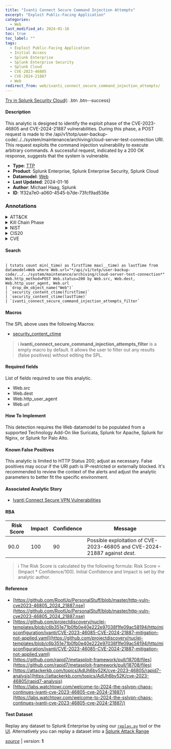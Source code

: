 ```yaml
---
title: "Ivanti Connect Secure Command Injection Attempts"
excerpt: "Exploit Public-Facing Application"
categories:
  - Web
last_modified_at: 2024-01-16
toc: true
toc_label: ""
tags:
  - Exploit Public-Facing Application
  - Initial Access
  - Splunk Enterprise
  - Splunk Enterprise Security
  - Splunk Cloud
  - CVE-2023-46805
  - CVE-2024-21887
  - Web
redirect_from: web/ivanti_connect_secure_command_injection_attempts/
---
```




[Try in Splunk Security Cloud](https://www.splunk.com/en_us/cyber-security.html){: .btn .btn--success}

#### Description

This analytic is designed to identify the exploit phase of the CVE-2023-46805 and CVE-2024-21887 vulnerabilities. During this phase, a POST request is made to the /api/v1/totp/user-backup-code/../../system/maintenance/archiving/cloud-server-test-connection URI. This request exploits the command injection vulnerability to execute arbitrary commands. A successful request, indicated by a 200 OK response, suggests that the system is vulnerable.

- **Type**: [TTP](https://github.com/splunk/security_content/wiki/Detection-Analytic-Types)
- **Product**: Splunk Enterprise, Splunk Enterprise Security, Splunk Cloud
- **Datamodel**: [Web](https://docs.splunk.com/Documentation/CIM/latest/User/Web)
- **Last Updated**: 2024-01-16
- **Author**: Michael Haag, Splunk
- **ID**: 1f32a7e0-a060-4545-b7de-73fcf9ad536e

### Annotations
<details>
  <summary>ATT&CK</summary>

<div markdown="1">

#### [ATT&CK](https://attack.mitre.org/)

| ID          | Technique   | Tactic         |
| ----------- | ----------- |--------------- |
| [T1190](https://attack.mitre.org/techniques/T1190/) | Exploit Public-Facing Application | Initial Access |

</div>
</details>


<details>
  <summary>Kill Chain Phase</summary>

<div markdown="1">

* Delivery


</div>
</details>


<details>
  <summary>NIST</summary>

<div markdown="1">

* DE.CM



</div>
</details>

<details>
  <summary>CIS20</summary>

<div markdown="1">

* CIS 13



</div>
</details>

<details>
  <summary>CVE</summary>

<div markdown="1">

| ID          | Summary | [CVSS](https://nvd.nist.gov/vuln-metrics/cvss) |
| ----------- | ----------- | -------------- |
| [CVE-2023-46805](https://nvd.nist.gov/vuln/detail/CVE-2023-46805) | An authentication bypass vulnerability in the web component of Ivanti ICS 9.x, 22.x and Ivanti Policy Secure allows a remote attacker to access restricted resources by bypassing control checks. | None |
| [CVE-2024-21887](https://nvd.nist.gov/vuln/detail/CVE-2024-21887) | A command injection vulnerability in web components of Ivanti Connect Secure (9.x, 22.x) and Ivanti Policy Secure (9.x, 22.x)  allows an authenticated administrator to send specially crafted requests and execute arbitrary commands on the appliance. | None |



</div>
</details>


#### Search

```

| tstats count min(_time) as firstTime max(__time) as lastTime from datamodel=Web where Web.url="*/api/v1/totp/user-backup-code/../../system/maintenance/archiving/cloud-server-test-connection*" Web.http_method=POST Web.status=200 by Web.src, Web.dest, Web.http_user_agent, Web.url 
| `drop_dm_object_name("Web")` 
| `security_content_ctime(firstTime)` 
| `security_content_ctime(lastTime)` 
| `ivanti_connect_secure_command_injection_attempts_filter`
```

#### Macros
The SPL above uses the following Macros:
* [security_content_ctime](https://github.com/splunk/security_content/blob/develop/macros/security_content_ctime.yml)

> :information_source:
> **ivanti_connect_secure_command_injection_attempts_filter** is a empty macro by default. It allows the user to filter out any results (false positives) without editing the SPL.



#### Required fields
List of fields required to use this analytic.
* Web.src
* Web.dest
* Web.http_user_agent
* Web.url



#### How To Implement
This detection requires the Web datamodel to be populated from a supported Technology Add-On like Suricata, Splunk for Apache, Splunk for Nginx, or Splunk for Palo Alto.
#### Known False Positives
This analytic is limited to HTTP Status 200; adjust as necessary. False positives may occur if the URI path is IP-restricted or externally blocked. It&#39;s recommended to review the context of the alerts and adjust the analytic parameters to better fit the specific environment.

#### Associated Analytic Story
* [Ivanti Connect Secure VPN Vulnerabilities](/stories/ivanti_connect_secure_vpn_vulnerabilities)




#### RBA

| Risk Score  | Impact      | Confidence   | Message      |
| ----------- | ----------- |--------------|--------------|
| 90.0 | 100 | 90 | Possible exploitation of CVE-2023-46805 and CVE-2024-21887 against $dest$. |


> :information_source:
> The Risk Score is calculated by the following formula: Risk Score = (Impact * Confidence/100). Initial Confidence and Impact is set by the analytic author.


#### Reference

* [https://github.com/RootUp/PersonalStuff/blob/master/http-vuln-cve2023-46805_2024_21887.nse](https://github.com/RootUp/PersonalStuff/blob/master/http-vuln-cve2023-46805_2024_21887.nse)
* [https://github.com/projectdiscovery/nuclei-templates/blob/c6b351e71b0fb0e40e222e97038f1fe09ac58194/http/misconfiguration/ivanti/CVE-2023-46085-CVE-2024-21887-mitigation-not-applied.yaml](https://github.com/projectdiscovery/nuclei-templates/blob/c6b351e71b0fb0e40e222e97038f1fe09ac58194/http/misconfiguration/ivanti/CVE-2023-46085-CVE-2024-21887-mitigation-not-applied.yaml)
* [https://github.com/rapid7/metasploit-framework/pull/18708/files](https://github.com/rapid7/metasploit-framework/pull/18708/files)
* [https://attackerkb.com/topics/AdUh6by52K/cve-2023-46805/rapid7-analysis](https://attackerkb.com/topics/AdUh6by52K/cve-2023-46805/rapid7-analysis)
* [https://labs.watchtowr.com/welcome-to-2024-the-sslvpn-chaos-continues-ivanti-cve-2023-46805-cve-2024-21887/](https://labs.watchtowr.com/welcome-to-2024-the-sslvpn-chaos-continues-ivanti-cve-2023-46805-cve-2024-21887/)



#### Test Dataset
Replay any dataset to Splunk Enterprise by using our [`replay.py`](https://github.com/splunk/attack_data#using-replaypy) tool or the [UI](https://github.com/splunk/attack_data#using-ui).
Alternatively you can replay a dataset into a [Splunk Attack Range](https://github.com/splunk/attack_range#replay-dumps-into-attack-range-splunk-server)




[*source*](https://github.com/splunk/security_content/tree/develop/detections/web/ivanti_connect_secure_command_injection_attempts.yml) \| *version*: **1**